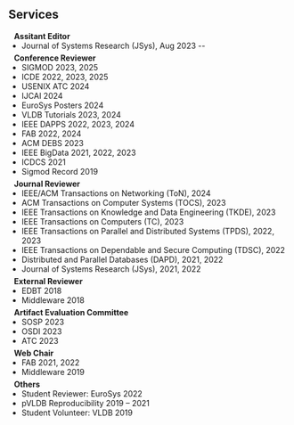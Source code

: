 ## Services

<h4 style="margin:0 10px 0;">Assitant Editor</h4>
<ul style="margin:0 0 5px;">
   <li><autocolor>Journal of Systems Research (JSys), Aug 2023 -- </autocolor></li>
</ul>

<h4 style="margin:0 10px 0;">Conference Reviewer</h4>

<ul style="margin:0 0 5px;">
  <li><autocolor>SIGMOD 2023, 2025</autocolor></li>
  <li><autocolor>ICDE 2022, 2023, 2025</autocolor></li>
  <li><autocolor>USENIX ATC 2024</autocolor></li>
  <li><autocolor>IJCAI 2024</autocolor></li>
  <li><autocolor>EuroSys Posters 2024</autocolor></li>
  <li><autocolor>VLDB Tutorials 2023, 2024</autocolor></li>
  <li><autocolor>IEEE DAPPS 2022, 2023, 2024</autocolor></li>
  <li><autocolor>FAB 2022, 2024</autocolor></li>
  <li><autocolor>ACM DEBS 2023</autocolor></li>
  <li><autocolor>IEEE BigData 2021, 2022, 2023</autocolor></li>
  <li><autocolor>ICDCS 2021</autocolor></li>
  <li><autocolor>Sigmod Record 2019</autocolor></li>
</ul>

<h4 style="margin:0 10px 0;">Journal Reviewer</h4>
<ul style="margin:0 0 5px;">
  <li><autocolor>IEEE/ACM Transactions on Networking (ToN), 2024</autocolor></li>
  <li><autocolor>ACM Transactions on Computer Systems (TOCS), 2023</autocolor></li>
  <li><autocolor>IEEE Transactions on Knowledge and Data Engineering (TKDE), 2023</autocolor></li>
  <li><autocolor>IEEE Transactions on Computers (TC), 2023</autocolor></li>
  <li><autocolor>IEEE Transactions on Parallel and Distributed Systems (TPDS), 2022, 2023</autocolor></li>
  <li><autocolor>IEEE Transactions on Dependable and Secure Computing (TDSC), 2022</autocolor></li>
  <li><autocolor>Distributed and Parallel Databases (DAPD), 2021, 2022</autocolor></li>
  <li><autocolor>Journal of Systems Research (JSys), 2021, 2022</autocolor></li>
</ul>

<h4 style="margin:0 10px 0;">External Reviewer</h4>
<ul style="margin:0 0 5px;">  
   <li><autocolor>EDBT 2018</autocolor></li> 
   <li><autocolor>Middleware 2018</autocolor></li>
</ul>


<h4 style="margin:0 10px 0;">Artifact Evaluation Committee</h4>
<ul style="margin:0 0 5px;">  
   <li><autocolor>SOSP 2023</autocolor></li>
   <li><autocolor>OSDI 2023</autocolor></li> 
   <li><autocolor>ATC 2023</autocolor></li>
</ul>


<h4 style="margin:0 10px 0;">Web Chair</h4>
<ul style="margin:0 0 5px;">
   <li><autocolor>FAB 2021, 2022</autocolor></li>
   <li><autocolor>Middleware 2019</autocolor></li>
</ul>

<h4 style="margin:0 10px 0;">Others</h4>
<ul style="margin:0 0 5px;">
   <li><autocolor>Student Reviewer: EuroSys 2022</autocolor></li>
   <li><autocolor>pVLDB Reproducibility 2019 – 2021</autocolor></li>
   <li><autocolor>Student Volunteer: VLDB 2019</autocolor></li>
</ul>



<ul style="margin:0 0 20px;">
</ul>
